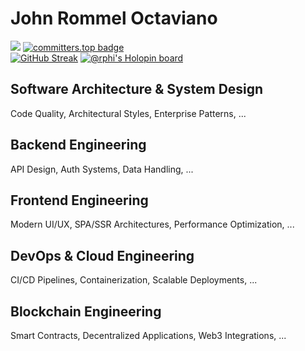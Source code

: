 # John Rommel Octaviano

![](https://komarev.com/ghpvc/?username=ctvnjhnrmmlp)
[![committers.top badge](https://user-badge.committers.top/philippines/ctvnjhnrmmlp.svg)](https://user-badge.committers.top/philippines/ctvnjhnrmmlp)
</br>
[![GitHub Streak](https://streak-stats.demolab.com?user=ctvnjhnrmmlp&theme=highcontrast&hide_border=true&border_radius=25&date_format=M%20j%5B%2C%20Y%5D&card_width=1100&card_height=250)](https://git.io/streak-stats)
[![@rphi's Holopin board](https://holopin.io/api/user/board?user=ctvnjhnrmmlp)](https://holopin.io/@ctvnjhnrmmlp)

## Software Architecture & System Design

Code Quality, Architectural Styles, Enterprise Patterns, ...

## Backend Engineering

API Design, Auth Systems, Data Handling, ...

## Frontend Engineering

Modern UI/UX, SPA/SSR Architectures, Performance Optimization, ...

## DevOps & Cloud Engineering

CI/CD Pipelines, Containerization, Scalable Deployments, ...

## Blockchain Engineering

Smart Contracts, Decentralized Applications, Web3 Integrations, ...
